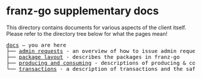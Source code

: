 franz-go supplementary docs
===

This directory contains documents for various aspects of the client itself.
Please refer to the directory tree below for what the pages mean!

<pre>
<a href="./">docs</a> — you are here
├── <a href="./admin-requests.md">admin requests</a> - an overview of how to issue admin requests
├── <a href="./package-layout.md">package layout</a> - describes the packages in franz-go
├── <a href="./producing-and-consuming.md">producing and consuming</a> - descriptions of producing & consuming & the guarantees
└── <a href="./transactions.md">transactions</a> - a description of transactions and the safety even in a pre-KIP-447 world
</pre>

